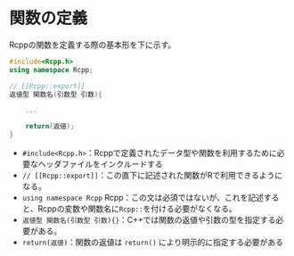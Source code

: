 # 関数の定義

Rcppの関数を定義する際の基本形を下に示す。

```cpp
#include<Rcpp.h>
using namespace Rcpp;

// [[Rcpp::export]]
返値型 関数名(引数型 引数){

    ...

    return(返値);
}
```

* `#include<Rcpp.h>`：Rcppで定義されたデータ型や関数を利用するために必要なヘッダファイルをインクルードする
* `// [[Rcpp::export]]`：この直下に記述された関数がRで利用できるようになる。
* `using namespace Rcpp` Rcpp：この文は必須ではないが、これを記述すると、Rcppの変数や関数名に`Rcpp::`を付ける必要がなくなる。
* `返値型 関数名(引数型 引数){}`：C++では関数の返値や引数の型を指定する必要がある。
* `return(返値)`：関数の返値は `return()` により明示的に指定する必要がある
